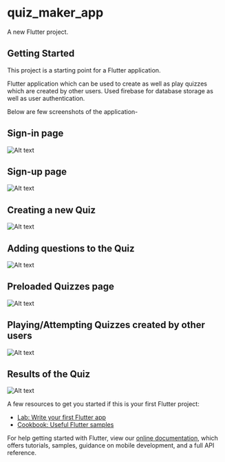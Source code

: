 # quiz_maker_app

A new Flutter project.

## Getting Started

This project is a starting point for a Flutter application.

Flutter application which can be used to create as well as play quizzes which are created by other users.
Used firebase for database storage as well as user authentication.

Below are few screenshots of the application-

## Sign-in page
![Alt text](/screenshots/signin.jpg "Optional Title")
## Sign-up page
![Alt text](/screenshots/signup.jpg "Optional Title")
## Creating a new Quiz
![Alt text](/screenshots/quiz_creation.jpg)
## Adding questions to the Quiz
![Alt text](/screenshots/questions.jpg)
## Preloaded Quizzes page
![Alt text](/screenshots/loaded_question.jpg)
## Playing/Attempting Quizzes created by other users
![Alt text](/screenshots/answer.jpg)
## Results of the Quiz
![Alt text](/screenshots/result.jpg)


A few resources to get you started if this is your first Flutter project:

- [Lab: Write your first Flutter app](https://flutter.dev/docs/get-started/codelab)
- [Cookbook: Useful Flutter samples](https://flutter.dev/docs/cookbook)

For help getting started with Flutter, view our
[online documentation](https://flutter.dev/docs), which offers tutorials,
samples, guidance on mobile development, and a full API reference.
